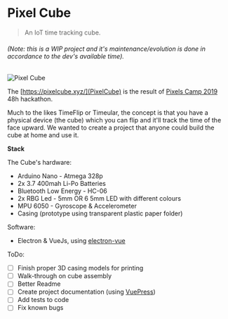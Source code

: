 # Pixel Cube

> An IoT time tracking cube.

###### (Note: this is a WIP project and it's maintenance/evolution is done in accordance to the dev's available time).

![Pixel Cube](https://github.com/mstrlaw/pixel_cube/blob/master/static/cube_optimized.gif?raw=true)

The [https://pixelcube.xyz/](PixelCube) is the result of [Pixels Camp 2019](https://pixels.camp/) 48h hackathon.

Much to the likes TimeFlip or Timeular, the concept is that you have a physical device (the cube) which you can flip and it'll track the time of the face upward. We wanted to create a project that anyone could build the cube at home and use it.

**Stack**

The Cube's hardware:
- Arduino Nano - Atmega 328p
- 2x 3.7 400mah Li-Po Batteries
- Bluetooth Low Energy - HC-06
- 2x RBG Led - 5mm OR 6 5mm LED with different colours
- MPU 6050 - Gyroscope & Accelerometer
- Casing (prototype using transparent plastic paper folder)

Software:
- Electron & VueJs, using [electron-vue](https://github.com/SimulatedGREG/electron-vue)


ToDo:

- [ ] Finish proper 3D casing models for printing
- [ ] Walk-through on cube assembly
- [ ] Better Readme
- [ ] Create project documentation (using [VuePress](https://vuepress.vuejs.org/))
- [ ] Add tests to code
- [ ] Fix known bugs
